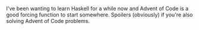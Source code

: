 I've been wanting to learn Haskell for a while now and Advent of Code is a good forcing function to start somewhere. Spoilers (obviously) if you're also solving Advent of Code problems.

